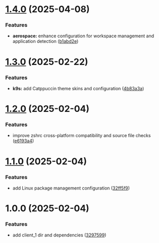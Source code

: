 # [1.4.0](https://github.com/pmpaulino/dotfiles/compare/v1.3.0...v1.4.0) (2025-04-08)


### Features

* **aerospace:** enhance configuration for workspace management and application detection ([b1abd2e](https://github.com/pmpaulino/dotfiles/commit/b1abd2e05549bc9ed3bf39476d82b298845aae5f))

# [1.3.0](https://github.com/pmpaulino/dotfiles/compare/v1.2.0...v1.3.0) (2025-02-22)


### Features

* **k9s:** add Catppuccin theme skins and configuration ([4b83a3a](https://github.com/pmpaulino/dotfiles/commit/4b83a3acc7e86c9001f9498a16080a329ad0d23a))

# [1.2.0](https://github.com/pmpaulino/dotfiles/compare/v1.1.0...v1.2.0) (2025-02-04)


### Features

* improve zshrc cross-platform compatibility and source file checks ([e6193a4](https://github.com/pmpaulino/dotfiles/commit/e6193a4ad74ff79514d87fec6190cc2bc677eff4))

# [1.1.0](https://github.com/pmpaulino/dotfiles/compare/v1.0.0...v1.1.0) (2025-02-04)


### Features

* add Linux package management configuration ([32ff5f9](https://github.com/pmpaulino/dotfiles/commit/32ff5f9c234be2976fdcbd151b11cbd70647f646))

# 1.0.0 (2025-02-04)


### Features

* add client_1 dir and dependencies ([3297599](https://github.com/pmpaulino/dotfiles/commit/3297599115ca1589212603fdbdc91a3c12b5a803))
